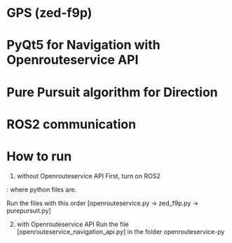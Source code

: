 # GPS (zed-f9p)
# PyQt5 for Navigation with Openrouteservice API
# Pure Pursuit algorithm for Direction
# ROS2 communication

# How to run
1. without Openrouteservice API
First, turn on ROS2
<cd your_ros_ws>
<source install/setup.bash>
<cd src/GPS_navigation/GPS_navigation> : where python files are.

Run the files with this order
[openrouteservice.py -> zed_f9p.py -> purepursuit.py]

2. with Openrouteservice API
Run the file [openrouteservice_navigation_api.py] in the folder openrouteservice-py
